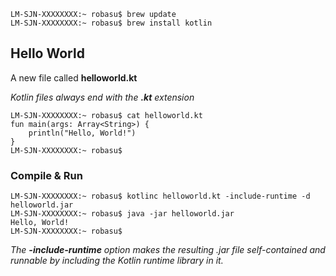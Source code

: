 ```
LM-SJN-XXXXXXXX:~ robasu$ brew update
LM-SJN-XXXXXXXX:~ robasu$ brew install kotlin
```

## Hello World
A new file called **helloworld.kt** 

*Kotlin files always end with the **.kt** extension*

```
LM-SJN-XXXXXXXX:~ robasu$ cat helloworld.kt 
fun main(args: Array<String>) {
    println("Hello, World!")
}
LM-SJN-XXXXXXXX:~ robasu$ 
```
### Compile & Run

```
LM-SJN-XXXXXXXX:~ robasu$ kotlinc helloworld.kt -include-runtime -d helloworld.jar
LM-SJN-XXXXXXXX:~ robasu$ java -jar helloworld.jar
Hello, World!
LM-SJN-XXXXXXXX:~ robasu$ 
```

*The **-include-runtime** option makes the resulting .jar file self-contained and runnable by including the Kotlin runtime library in it.*
